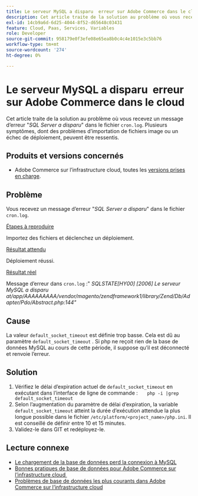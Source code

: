 ```yaml
---
title: Le serveur MySQL a disparu ​ erreur sur Adobe Commerce dans le cloud
description: Cet article traite de la solution au problème où vous recevez un message d’erreur "SQL Server has gone*" (Le serveur SQL a disparu) dans le fichier "cron.log". Plusieurs symptômes, dont des problèmes d’importation de fichiers image ou un échec de déploiement, peuvent être ressentis.
exl-id: 14cb9a6d-6d25-4044-8f52-d65648c03431
feature: Cloud, Paas, Services, Variables
role: Developer
source-git-commit: 958179e0f3efe08e65ea8b0c4c4e1015e3c5bb76
workflow-type: tm+mt
source-wordcount: '274'
ht-degree: 0%

---
```


# Le serveur MySQL a disparu &#x200B; erreur sur Adobe Commerce dans le cloud

Cet article traite de la solution au problème où vous recevez un message d’erreur &quot;*SQL Server a disparu*&quot; dans le fichier `cron.log`. Plusieurs symptômes, dont des problèmes d’importation de fichiers image ou un échec de déploiement, peuvent être ressentis.

## Produits et versions concernés

* Adobe Commerce sur l’infrastructure cloud, toutes les [versions prises en charge](https://magento.com/sites/default/files/magento-software-lifecycle-policy.pdf).

## Problème

Vous recevez un message d’erreur &quot;*SQL Server a disparu*&quot; dans le fichier `cron.log`.

<u>Étapes à reproduire</u>

Importez des fichiers et déclenchez un déploiement.

<u>Résultat attendu</u>

Déploiement réussi.

<u>Résultat réel</u>

Message d’erreur dans `cron.log` :&quot; *SQLSTATE\[HY00\] \[2006\] Le serveur MySQL a disparu at/app/AAAAAAAAA/vendor/magento/zendframework1/library/Zend/Db/Adapter/Pdo/Abstract.php:144&quot;*

## Cause

La valeur `default_socket_timeout` est définie trop basse. Cela est dû au paramètre `default_socket_timeout` . Si php ne reçoit rien de la base de données MySQL au cours de cette période, il suppose qu’il est déconnecté et renvoie l’erreur.

## Solution

1. Vérifiez le délai d’expiration actuel de `default_socket_timeout` en exécutant dans l’interface de ligne de commande :    ```    php -i |grep default_socket_timeout    ```
1. Selon l’augmentation du paramètre de délai d’expiration, la variable `default_socket_timeout` atteint la durée d’exécution attendue la plus longue possible dans le fichier `/etc/platform/<project_name>/php.ini`. Il est conseillé de définir entre 10 et 15 minutes.
1. Validez-le dans GIT et redéployez-le.

## Lecture connexe

* [Le chargement de la base de données perd la connexion à MySQL](/help/troubleshooting/database/database-upload-loses-connection-to-mysql.md)
* [&#x200B; Bonnes pratiques de base de données pour Adobe Commerce sur l’infrastructure cloud &#x200B;](https://experienceleague.adobe.com/docs/commerce-operations/implementation-playbook/best-practices/planning/database-on-cloud.html?lang=fr)
* [Problèmes de base de données les plus courants dans Adobe Commerce sur l’infrastructure cloud](https://experienceleague.adobe.com/docs/commerce-operations/implementation-playbook/best-practices/maintenance/resolve-database-performance-issues.html?lang=fr)
